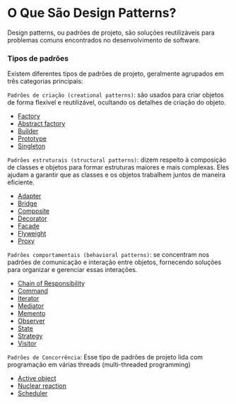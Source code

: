 # O Que São Design Patterns?

Design patterns, ou padrões de projeto, são soluções reutilizáveis para problemas comuns encontrados no desenvolvimento de software.


### Tipos de padrões

Existem diferentes tipos de padrões de projeto, geralmente agrupados em três categorias principais:

`Padrões de criação (creational patterns)`: são usados para criar objetos de forma flexível e reutilizável, ocultando os detalhes de criação do objeto.

  - [Factory](/factory.md)
  - [Abstract factory](/abstract-factory.md)
  - [Builder](/builder.md)
  - [Prototype](/)
  - [Singleton]()

`Padrões estruturais (structural patterns)`: dizem respeito à composição de classes e objetos para formar estruturas maiores e mais complexas. Eles ajudam a garantir que as classes e os objetos trabalhem juntos de maneira eficiente.

  - [Adapter]()
  - [Bridge]()
  - [Composite]()
  - [Decorator]()
  - [Facade]()
  - [Flyweight]()
  - [Proxy]()

`Padrões comportamentais (behavioral patterns)`: se concentram nos padrões de comunicação e interação entre objetos, fornecendo soluções para organizar e gerenciar essas interações.

  - [Chain of Responsibility]()
  - [Command]()
  - [Iterator]()
  - [Mediator]()
  - [Memento]()
  - [Observer]()
  - [State]()
  - [Strategy]()
  - [Visitor]()

`Padrões de Concorrência`: Esse tipo de padrões de projeto lida com programação em várias threads (multi-threaded programming)

  - [Active object]()
  - [Nuclear reaction]()
  - [Scheduler]()

